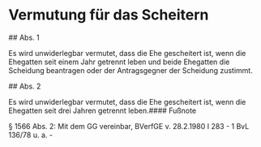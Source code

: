# Vermutung für das Scheitern



\#\# Abs. 1

 Es wird unwiderlegbar vermutet, dass die Ehe gescheitert ist, wenn die Ehegatten seit einem Jahr getrennt leben und beide Ehegatten die Scheidung beantragen oder der Antragsgegner der Scheidung zustimmt.

\#\# Abs. 2

 Es wird unwiderlegbar vermutet, dass die Ehe gescheitert ist, wenn die Ehegatten seit drei Jahren getrennt leben.#### Fußnote

§ 1566 Abs. 2: Mit dem GG vereinbar, BVerfGE v. 28\.2\.1980 I 283 \- 1 BvL 136/78 u. a. \- 


